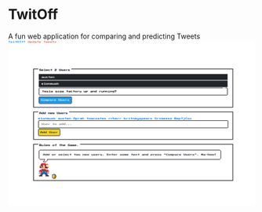 # TwitOff
A fun web application for comparing and predicting Tweets
![home](https://raw.githubusercontent.com/andronikmk/TwitOff/master/img/home.png)
